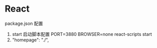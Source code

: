 # React
package.json 配置
1. start 启动脚本配置 PORT=3880 BROWSER=none react-scripts start
2. "homepage": "./",